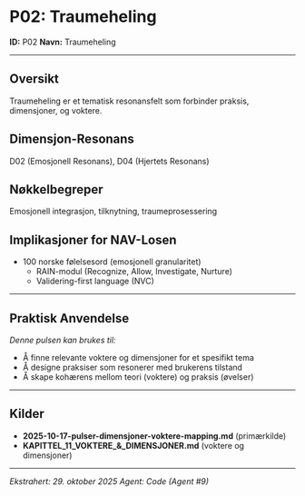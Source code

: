 # P02: Traumeheling

**ID:** P02
**Navn:** Traumeheling

---

## Oversikt

Traumeheling er et tematisk resonansfelt som forbinder praksis, dimensjoner, og voktere.

## Dimensjon-Resonans

D02 (Emosjonell Resonans), D04 (Hjertets Resonans)

## Nøkkelbegreper

Emosjonell integrasjon, tilknytning, traumeprosessering

## Implikasjoner for NAV-Losen

- 100 norske følelsesord (emosjonell granularitet)
  - RAIN-modul (Recognize, Allow, Investigate, Nurture)
  - Validering-first language (NVC)

---

## Praktisk Anvendelse

*Denne pulsen kan brukes til:*
- Å finne relevante voktere og dimensjoner for et spesifikt tema
- Å designe praksiser som resonerer med brukerens tilstand
- Å skape kohærens mellom teori (voktere) og praksis (øvelser)

---

## Kilder

- **2025-10-17-pulser-dimensjoner-voktere-mapping.md** (primærkilde)
- **KAPITTEL_11_VOKTERE_&_DIMENSJONER.md** (voktere og dimensjoner)

---

*Ekstrahert: 29. oktober 2025*
*Agent: Code (Agent #9)*
